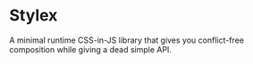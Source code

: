 # Stylex

A minimal runtime CSS-in-JS library that gives you conflict-free composition while giving a dead simple API.